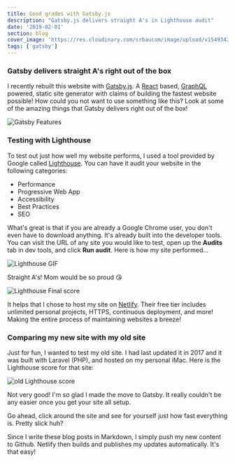 ```yaml
---
title: Good grades with Gatsby.js
description: "Gatsby.js delivers straight A's in Lighthouse audit"
date: '2019-02-01'
section: blog
cover_image: 'https://res.cloudinary.com/crbaucom/image/upload/v1549342444/crbaucom-images/crbaucom-lighthouse-after.png'
tags: ['gatsby']
---
```


### Gatsby delivers straight A's right out of the box

I recently rebuilt this website with [Gatsby.js](https://www.gatsbyjs.org/). A [React](https://www.reactjs.org/) based, [GraphQL](https://www.graphql.org/) powered, static site generator with claims of building the fastest website possible! How could you not want to use something like this? Look at some of the amazing things that Gatsby delivers right out of the box!

![Gatsby Features](https://res.cloudinary.com/crbaucom/image/upload/v1549346060/crbaucom-images/gatsby-features.png)

### Testing with Lighthouse

To test out just how well my website performs, I used a tool provided by Google called [Lighthouse](https://developers.google.com/web/tools/lighthouse/).
You can have it audit your website in the following categories:

- Performance
- Progressive Web App
- Accessibility
- Best Practices
- SEO

What's great is that if you are already a Google Chrome user, you don't even have to download anything. It's already built into the developer tools. You can visit the URL of any site you would like to test, open up the **Audits** tab in dev tools, and click **Run audit**. Here is how my site performed...

![Lighthouse GIF](https://res.cloudinary.com/crbaucom/image/upload/v1549348067/crbaucom-images/crbaucom-lighthouse.gif)

Straight A's! Mom would be so proud 😘

![Lighthouse Final score](https://res.cloudinary.com/crbaucom/image/upload/v1549342444/crbaucom-images/crbaucom-lighthouse-after.png)

It helps that I chose to host my site on [Netlify](https://www.netlify.com). Their free tier includes unlimited personal projects, HTTPS, continuous deployment, and more! Making the entire process of maintaining websites a breeze!

### Comparing my new site with my old site

Just for fun, I wanted to test my old site. I had last updated it in 2017 and it was built with Laravel (PHP), and hosted on my personal iMac. Here is the Lighthouse score for that site:

![old Lighthouse score](https://res.cloudinary.com/crbaucom/image/upload/v1549342445/crbaucom-images/crbaucom-lighthouse-before.png)

Not very good! I'm so glad I made the move to Gatsby. It really couldn't be any easier once you get your site all setup.

Go ahead, click around the site and see for yourself just how fast everything is. Pretty slick huh?

Since I write these blog posts in Markdown, I simply push my new content to Github. Netlify then builds and publishes my updates automatically. It's that easy!
